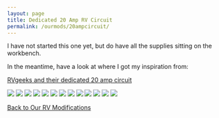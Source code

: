 ```yaml
---
layout: page
title: Dedicated 20 Amp RV Circuit
permalink: /ourmods/20ampcircuit/
---
```


I have not started this one yet, but do have all the supplies sitting on the workbench.

In the meantime, have a look at where I got my inspiration from:

[RVgeeks and their dedicated 20 amp circuit](https://www.youtube.com/watch?v=w1ZO5RxKoq8&t=407s)

<img src="/assets/web20Amp1.jpg"/>

<img src="/assets/web20Amp2.jpg"/>

<img src="/assets/web20Amp3.jpg"/>

<img src="/assets/web20Amp4.jpg"/>

<img src="/assets/web20Amp13.jpg"/>

<img src="/assets/web20Amp14.jpg"/>

<img src="/assets/web20Amp17.jpg"/>

<img src="/assets/web20Amp9.jpg"/>

<img src="/assets/web20Amp18.jpg"/>

<img src="/assets/web20Amp20.jpg"/>

<img src="/assets/web20Amp21.jpg"/>

<img src="/assets/web20Amp22.jpg"/>

<img src="/assets/web20Amp23.jpg"/>

<br>

[Back to Our RV Modifications](/ourmods/)

